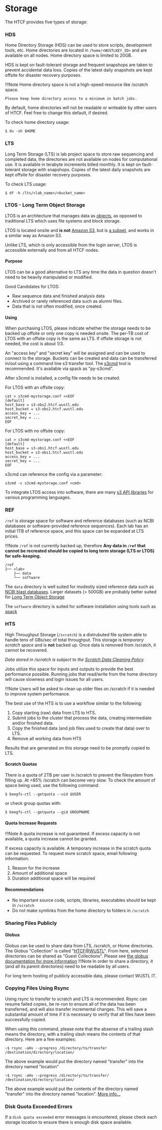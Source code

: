# Storage

The HTCF provides five types of storage:


### HDS

Home Directory Storage (HDS) can be used to store scripts, development tools, etc.  Home directories are located in `/home/<WUSTLKEY_ID>` and are available on all nodes. Home directory space is limited to 20GB.

HDS is kept on fault-tolerant storage and frequent snapshops are taken to prevent accidental data loss.  Copies of the latest daily snapshots are kept offsite for disaster recovery purposes.

!!!Note
    Home directory space is not a high-speed resource like /scratch space.

    Please keep home directory access to a minimum in batch jobs.

By default, home directories will not be readable or writeable by other users of HTCF.  Feel free to change this default, if desired.

To check home directory usage:

    $ du -sh $HOME

### LTS

Long Term Storage (LTS) is lab project space to store raw sequencing and completed data, the directories are not available on nodes for computational use.  It is available in terabyte increments billed monthly.  It is kept on fault-tolerant storage with snapshops.  Copies of the latest daily snapshots are kept offsite for disaster recovery purposes. 

To check LTS usage:

    $ df -h /lts/<lab_name>/<bucket_name>

### LTOS - Long Term Object Storage

LTOS is an architecture that manages data as [objects](https://en.wikipedia.org/wiki/Object_storage), as opposed to traditional LTS which uses file systems and block storage.

LTOS is located onsite and **is not** [Amazon S3](https://en.wikipedia.org/wiki/Amazon_S3), but is [a subset](https://docs.ceph.com/en/latest/radosgw/s3/), and works in a similar way as Amazon S3. 

Unlike LTS, which is only accessible from the login server, LTOS is accessible externally and from all HTCF nodes.

#### Purpose

LTOS can be a good alternative to LTS any time the data in question doesn't need to be heavily manipulated or modified.

Good Candidates for LTOS:

- Raw sequence data and finished analysis data
- Archived or rarely referenced data such as alumni files.
- Data that is not often modified, once created.

#### Using

When purchasing LTOS, please indicate whether the storage needs to be backed up offsite or only one copy is needed onsite.
The per-TB cost of LTOS with an offsite copy is the same as LTS.  If offsite storage is not needed, the cost is about 1/3.

An "access key" and "secret key" will be assigned and can be used to connect to the storage.
Buckets can be created and data can be transferred in/out using a command line s3 transfer tool. 
The [s3cmd](https://s3tools.org/s3cmd) tool is recommended. It's available via spack as "py-s3cmd".

After s3cmd is installed, a config file needs to be created.

For LTOS with an offsite copy:

    cat > s3cmd-mystorage.conf <<EOF
    [default]
    host_base = s3-obs2.htcf.wustl.edu
    host_bucket = s3-obs2.htcf.wustl.edu
    access_key = ...
    secret_key = ...
    EOF

For LTOS with no offsite copy:

    cat > s3cmd-mystorage.conf <<EOF
    [default]
    host_base = s3-obs1.htcf.wustl.edu
    host_bucket = s3-obs1.htcf.wustl.edu
    access_key = ...
    secret_key = ...
    EOF

s3cmd can reference the config via a parameter:

    s3cmd -c s3cmd-mystorage.conf <cmd>
    
To integrate LTOS access into software, there are many [s3 API libraries](https://docs.ceph.com/en/latest/radosgw/s3/) for various programming languages.

### REF

`/ref` is storage space for software and reference databases (such as NCBI databases or software-provided reference sequences).  Each lab has an initial 1TB of reference space, and this space can be expanded at LTS prices.

!!!Note
    `/ref` is not currently backed up, therefore **Any data in `/ref` that cannot be recreated should be copied to long term storage (LTS or LTOS) for safe-keeping.**

```
/ref
├── <lab>
    ├── data
    └── software
```

The `data` directory is well suited for modestly sized reference data such as [NCBI blast databases](ftp://ftp.ncbi.nlm.nih.gov/blast/db/).
Larger datasets (> 500GB) are probably better suited for [Long Term Object Storage](#ltos)

The `software` directory is suited for software installation using tools such as [spack](../software.md#spack)


### HTS

High Throughput Storage (`/scratch`) is a distrubuted file system able to handle tens of GBs/sec of total throughput.  This storage is *temporary scratch space* and is **not** backed up.  Once data is removed from /scratch, it cannot be recovered.

*Data stored in /scratch is subject to the [Scratch Data Cleaning Policy](../policies.md#scratch-data-cleaning).*

Jobs utilize this space for inputs and outputs to provide the best performance possible.  Running jobs that read/write from the home directory will cause slowness and login issues for all users.

!!!Note
    Users will be asked to clean up older files on /scratch if it is needed to improve system performance.

The best use of the HTS is to use a workflow similar to the following:

1.  Copy starting (raw) data from LTS to HTS.
2.  Submit jobs to the cluster that process the data, creating intermediate and/or finished data.
3.  Copy the finished data (and job files used to create that data) over to LTS.
4.  Remove all working data from HTS

Results that are generated on this storage need to be promptly copied to LTS. 

#### Scratch Quotas

There is a quota of 2TB per user in /scratch to prevent the filesystem from filling up.  At >85% /scratch can become very slow.  To check the amount of space being used, use the following command:

    $ beegfs-ctl --getquota --uid $USER

or check group quotas with:

    $ beegfs-ctl --getquota --gid GROUPNAME

#### Quota Increase Requests

!!!Note
    A quota increase is not guaranteed.  If excess capacity is not available, a quota increase cannot be granted.

If excess capacity is available.  A temporary increase in the scratch quota can be requested.  To request more scratch space, email following information:

1. Reason for the increase
2. Amount of additional space
3. Duration additional space will be required


#### Recommendations

* No important source code, scripts, libraries, executables should be kept in `/scratch`
* Do not make symlinks from the home directory to folders in `/scratch`

### Sharing Files Publicly

#### Globus

Globus can be used to share data from LTS, /scratch, or Home directories.  The Globus "Collection" is called "[HTCF@WUSTL](https://app.globus.org/collections?q=HTCF%40WUSTL&scope=all)". From here, selected directories can be shared as "Guest Collections".  Please see [the globus documentation for more information](https://docs.globus.org/how-to/get-started/)
!!!Note
    In order to share a directory, it (and all its parent directories) need to be readable by all users.

For long term hosting of publicly accessible data, please contact WUSTL IT.

### Copying Files Using Rsync

Using rsync to transfer to scratch and LTS is recommended.  Rsync can resume failed copies, be re-run to ensure all of the data has been transferred, and will also transfer incremental changes.  This will save a substantial amount of time if it is necessary to verify that all files have been successfully copied.

When using this command, please note that the absense of a trailing slash means the directory, with a trailing slash means the contents of that directory.  Here are a few examples:

~~~~
~$ rsync -aHv --progress /directory/to/transfer /destination/directory/location/
~~~~

The above example would put the directory named "transfer" into the directory named "location"

~~~~
~$ rsync -aHv --progress /directory/to/transfer/ /destination/directory/location/
~~~~

The above example would put the contents of the directory named "transfer" into the directory named "location".
[More info...](https://stackoverflow.com/questions/31278098/slashes-and-the-rsync-command)

### Disk Quota Exceeded Errors

If a `disk quota exceeded` error messages is encountered, please check each storage location to ensure there is enough disk space available.
